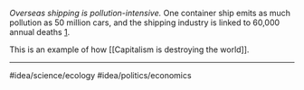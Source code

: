 *Overseas shipping is pollution-intensive.* One container ship emits as much pollution as 50 million cars, and the shipping industry is linked to 60,000 annual deaths [1]. 

This is an example of how [[Capitalism is destroying the world]]. 

---
#idea/science/ecology 
#idea/politics/economics 

[1]: http://www.theguardian.com/environment/2009/apr/09/shipping-pollution